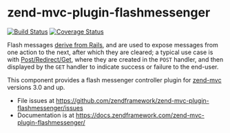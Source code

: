 # zend-mvc-plugin-flashmessenger

[![Build Status](https://secure.travis-ci.org/zendframework/zend-mvc-plugin-flashmessenger.svg?branch=master)](https://secure.travis-ci.org/zendframework/zend-mvc-plugin-flashmessenger)
[![Coverage Status](https://coveralls.io/repos/github/zendframework/zend-mvc-plugin-flashmessenger/badge.svg?branch=master)](https://coveralls.io/github/zendframework/zend-mvc-plugin-flashmessenger?branch=master)

Flash messages [derive from Rails](http://api.rubyonrails.org/classes/ActionDispatch/Flash.html),
and are used to expose messages from one action to the next, after which they
are cleared; a typical use case is with
[Post/Redirect/Get](https://docs.zendframework.com/zend-mvc-plugin-prg), where
they are created in the `POST` handler, and then displayed by the `GET` handler
to indicate success or failure to the end-user.

This component provides a flash messenger controller plugin for
[zend-mvc](https://docs.zendframework.com/zend-mvc/) versions 3.0 and up.

- File issues at https://github.com/zendframework/zend-mvc-plugin-flashmessenger/issues
- Documentation is at https://docs.zendframework.com/zend-mvc-plugin-flashmessenger/
